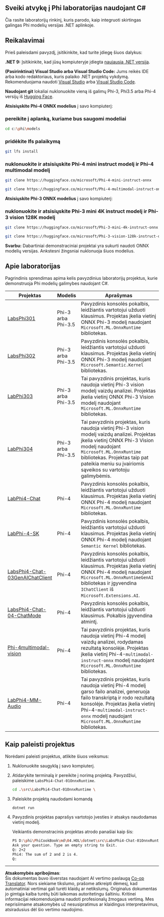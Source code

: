 <!--
CO_OP_TRANSLATOR_METADATA:
{
  "original_hash": "903c509a6d0d1ecce00b849d7f753bdd",
  "translation_date": "2025-09-12T14:47:35+00:00",
  "source_file": "md/04.HOL/dotnet/readme.md",
  "language_code": "lt"
}
-->
## Sveiki atvykę į Phi laboratorijas naudojant C#

Čia rasite laboratorijų rinkinį, kuris parodo, kaip integruoti skirtingas galingas Phi modelių versijas .NET aplinkoje.

## Reikalavimai

Prieš paleisdami pavyzdį, įsitikinkite, kad turite įdiegę šiuos dalykus:

**.NET 9:** Įsitikinkite, kad jūsų kompiuteryje įdiegta [naujausia .NET versija](https://dotnet.microsoft.com/download/dotnet?WT.mc_id=aiml-137032-kinfeylo).

**(Pasirinktinai) Visual Studio arba Visual Studio Code:** Jums reikės IDE arba kodo redaktoriaus, kuris palaiko .NET projektų vykdymą. Rekomenduojama naudoti [Visual Studio](https://visualstudio.microsoft.com?WT.mc_id=aiml-137032-kinfeylo) arba [Visual Studio Code](https://code.visualstudio.com?WT.mc_id=aiml-137032-kinfeylo).

**Naudojant git** lokaliai nuklonuokite vieną iš galimų Phi-3, Phi3.5 arba Phi-4 versijų iš [Hugging Face](https://huggingface.co/collections/lokinfey/phi-4-family-679c6f234061a1ab60f5547c).

**Atsisiųskite Phi-4 ONNX modelius** į savo kompiuterį:

### pereikite į aplanką, kuriame bus saugomi modeliai

```bash
cd c:\phi\models
```

### pridėkite lfs palaikymą

```bash
git lfs install 
```

### nuklonuokite ir atsisiųskite Phi-4 mini instruct modelį ir Phi-4 multimodal modelį

```bash
git clone https://huggingface.co/microsoft/Phi-4-mini-instruct-onnx

git clone https://huggingface.co/microsoft/Phi-4-multimodal-instruct-onnx
```

**Atsisiųskite Phi-3 ONNX modelius** į savo kompiuterį:

### nuklonuokite ir atsisiųskite Phi-3 mini 4K instruct modelį ir Phi-3 vision 128K modelį

```bash
git clone https://huggingface.co/microsoft/Phi-3-mini-4k-instruct-onnx

git clone https://huggingface.co/microsoft/Phi-3-vision-128k-instruct-onnx-cpu
```

**Svarbu:** Dabartiniai demonstraciniai projektai yra sukurti naudoti ONNX modelių versijas. Ankstesni žingsniai nuklonuoja šiuos modelius.

## Apie laboratorijas

Pagrindinis sprendimas apima kelis pavyzdinius laboratorijų projektus, kurie demonstruoja Phi modelių galimybes naudojant C#.

| Projektas | Modelis | Aprašymas |
| ------------ | -----------| ----------- |
| [LabsPhi301](../../../../../md/04.HOL/dotnet/src/LabsPhi301) | Phi-3 arba Phi-3.5 | Pavyzdinis konsolės pokalbis, leidžiantis vartotojui užduoti klausimus. Projektas įkelia vietinį ONNX Phi-3 modelį naudojant `Microsoft.ML.OnnxRuntime` bibliotekas. |
| [LabsPhi302](../../../../../md/04.HOL/dotnet/src/LabsPhi302) | Phi-3 arba Phi-3.5 | Pavyzdinis konsolės pokalbis, leidžiantis vartotojui užduoti klausimus. Projektas įkelia vietinį ONNX Phi-3 modelį naudojant `Microsoft.Semantic.Kernel` bibliotekas. |
| [LabPhi303](../../../../../md/04.HOL/dotnet/src/LabsPhi303) | Phi-3 arba Phi-3.5 | Tai pavyzdinis projektas, kuris naudoja vietinį Phi-3 vision modelį vaizdų analizei. Projektas įkelia vietinį ONNX Phi-3 Vision modelį naudojant `Microsoft.ML.OnnxRuntime` bibliotekas. |
| [LabPhi304](../../../../../md/04.HOL/dotnet/src/LabsPhi304) | Phi-3 arba Phi-3.5 | Tai pavyzdinis projektas, kuris naudoja vietinį Phi-3 vision modelį vaizdų analizei. Projektas įkelia vietinį ONNX Phi-3 Vision modelį naudojant `Microsoft.ML.OnnxRuntime` bibliotekas. Projektas taip pat pateikia meniu su įvairiomis sąveikos su vartotoju galimybėmis. | 
| [LabPhi4-Chat](../../../../../md/04.HOL/dotnet/src/LabsPhi4-Chat-01OnnxRuntime) | Phi-4 | Pavyzdinis konsolės pokalbis, leidžiantis vartotojui užduoti klausimus. Projektas įkelia vietinį ONNX Phi-4 modelį naudojant `Microsoft.ML.OnnxRuntime` bibliotekas. |
| [LabPhi-4-SK](../../../../../md/04.HOL/dotnet/src/LabsPhi4-Chat-02SK) | Phi-4 | Pavyzdinis konsolės pokalbis, leidžiantis vartotojui užduoti klausimus. Projektas įkelia vietinį ONNX Phi-4 modelį naudojant `Semantic Kernel` bibliotekas. |
| [LabsPhi4-Chat-03GenAIChatClient](../../../../../md/04.HOL/dotnet/src/LabsPhi4-Chat-03GenAIChatClient) | Phi-4 | Pavyzdinis konsolės pokalbis, leidžiantis vartotojui užduoti klausimus. Projektas įkelia vietinį ONNX Phi-4 modelį naudojant `Microsoft.ML.OnnxRuntimeGenAI` bibliotekas ir įgyvendina `IChatClient` iš `Microsoft.Extensions.AI`. |
| [LabsPhi4-Chat-04-ChatMode](../../../../../md/04.HOL/dotnet/src/LabsPhi4-Chat-04-ChatMode) | Phi-4 | Pavyzdinis konsolės pokalbis, leidžiantis vartotojui užduoti klausimus. Pokalbis įgyvendina atmintį. |
| [Phi-4multimodal-vision](../../../../../md/04.HOL/dotnet/src/LabsPhi4-MultiModal-01Images) | Phi-4 | Tai pavyzdinis projektas, kuris naudoja vietinį Phi-4 modelį vaizdų analizei, rodydamas rezultatą konsolėje. Projektas įkelia vietinį Phi-4-`multimodal-instruct-onnx` modelį naudojant `Microsoft.ML.OnnxRuntime` bibliotekas. |
| [LabPhi4-MM-Audio](../../../../../md/04.HOL/dotnet/src/LabsPhi4-MultiModal-02Audio) | Phi-4 | Tai pavyzdinis projektas, kuris naudoja vietinį Phi-4 modelį garso failo analizei, generuoja failo transkriptą ir rodo rezultatą konsolėje. Projektas įkelia vietinį Phi-4-`multimodal-instruct-onnx` modelį naudojant `Microsoft.ML.OnnxRuntime` bibliotekas. |

## Kaip paleisti projektus

Norėdami paleisti projektus, atlikite šiuos veiksmus:

1. Nuklonuokite saugyklą į savo kompiuterį.

1. Atidarykite terminalą ir pereikite į norimą projektą. Pavyzdžiui, paleiskime `LabsPhi4-Chat-01OnnxRuntime`.

    ```bash
    cd .\src\LabsPhi4-Chat-01OnnxRuntime \
    ```

1. Paleiskite projektą naudodami komandą

    ```bash
    dotnet run
    ```

1. Pavyzdinis projektas paprašys vartotojo įvesties ir atsakys naudodamas vietinį modelį.

   Veikiantis demonstracinis projektas atrodo panašiai kaip šis:

   ```bash
   PS D:\phi\PhiCookBook\md\04.HOL\dotnet\src\LabsPhi4-Chat-01OnnxRuntime> dotnet run
   Ask your question. Type an empty string to Exit.
   Q: 2+2
   Phi4: The sum of 2 and 2 is 4.
   Q:
   ```

---

**Atsakomybės apribojimas**:  
Šis dokumentas buvo išverstas naudojant AI vertimo paslaugą [Co-op Translator](https://github.com/Azure/co-op-translator). Nors siekiame tikslumo, prašome atkreipti dėmesį, kad automatiniai vertimai gali turėti klaidų ar netikslumų. Originalus dokumentas jo gimtąja kalba turėtų būti laikomas autoritetingu šaltiniu. Kritinei informacijai rekomenduojama naudoti profesionalų žmogaus vertimą. Mes neprisiimame atsakomybės už nesusipratimus ar klaidingus interpretavimus, atsiradusius dėl šio vertimo naudojimo.